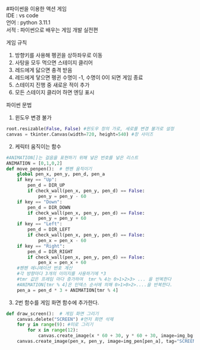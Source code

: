#파이썬을 이용한 액션 게임  
IDE : vs code  
언어 : python 3.11.1  
서적 : 파이썬으로 배우는 게임 개발 실전편  

게임 규칙
1. 방향키를 사용해 펭귄을 상하좌우로 이동
2. 사탕을 모두 먹으면 스테이지 클리어
3. 레드에게 닳으면 충격 받음
4. 레드에게 닿으면 펭귄 수명이 -1, 수명이 0이 되면 게임 종료
5. 스테이지 진행 중 새로운 적이 추가
6. 모든 스테이지 클리어 하면 엔딩 표시

파이썬 문법  
1. 윈도우 변경 불가
```py
root.resizable(False, False) #윈도우 창의 가로, 세로를 변경 불가로 설정
canvas = tkinter.Canvas(width=720, height=540) #창 사이즈
```
2. 케릭터 움직이는 함수
```py
#ANIMATION[]는 걸음을 표현하기 위해 넣은 번호를 넣은 리스트
ANIMATION = [0,1,0,2]
def move_penpen():  # 펜펜 움직이기
    global pen_x, pen_y, pen_d, pen_a
    if key == "Up":
        pen_d = DIR_UP
        if check_wall(pen_x, pen_y, pen_d) == False:
            pen_y = pen_y - 60
    if key == "Down":
        pen_d = DIR_DOWN
        if check_wall(pen_x, pen_y, pen_d) == False:
            pen_y = pen_y + 60
    if key == "Left":
        pen_d = DIR_LEFT
        if check_wall(pen_x, pen_y, pen_d) == False:
            pen_x = pen_x - 60
    if key == "Right":
        pen_d = DIR_RIGHT
        if check_wall(pen_x, pen_y, pen_d) == False:
            pen_x = pen_x + 60
    #펜펜 에니메이션 번호 계산        
    #각 방향마다 3개의 이미지를 사용하기에 *3 
    #tmr 값은 프레임 마다 증가하여  tmr % 4는 0>1>2>3> ... 을 반복한다
    #ANIMATION[tmr % 4]은 인덱스 순서에 의해 0>1>0>2>....을 반복한다.
    pen_a = pen_d * 3 + ANIMATION[tmr % 4] 
```
3. 2번 함수를 게임 화면 함수에 추가한다.
```py
def draw_screen():  # 게임 화면 그리기
    canvas.delete("SCREEN") #먼저 화면 삭제
    for y in range(9): #미로 그리기
        for x in range(12):
            canvas.create_image(x * 60 + 30, y * 60 + 30, image=img_bg[map_data[y][x]], tag="SCREEN")
    canvas.create_image(pen_x, pen_y, image=img_pen[pen_a], tag="SCREEN") #pen_a #펜펜의 이미지 번호
```